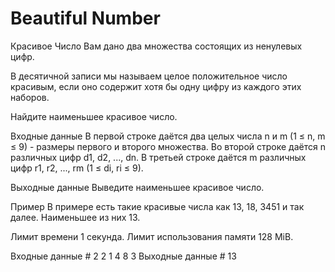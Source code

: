 # Beautiful Number

Красивое Число Вам дано два множества состоящих из ненулевых цифр.

В десятичной записи мы называем целое положительное число красивым, если оно содержит хотя бы одну цифру из каждого этих наборов.

Найдите наименьшее красивое число.

Входные данные В первой строке даётся два целых числа n и m (1 ≤ n, m ≤ 9) - размеры первого и второго множества. Во второй строке даётся n различных цифр d1, d2, ..., dn. В третьей строке даётся m различных цифр r1, r2, ..., rm (1 ≤ di, ri ≤ 9).

Выходные данные Выведите наименьшее красивое число.

Пример В примере есть такие красивые числа как 13, 18, 3451 и так далее. Наименьшее из них 13.

Лимит времени 1 секунда. Лимит использования памяти 128 MiB.

Входные данные # 2 2 1 4 8 3 Выходные данные # 13
